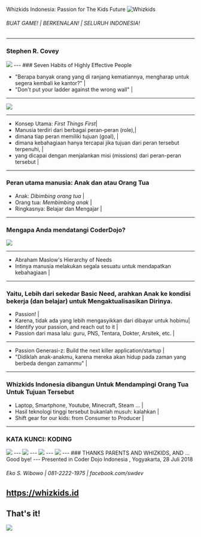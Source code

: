 Whizkids Indonesia: Passion for The Kids Future
<img src="
https://whizkids.id/static/img/logo.gif" alt="Whizkids"/>
###### BUAT GAME! | BERKENALAN! | SELURUH INDONESIA!
---
### Stephen R. Covey

<img src="https://raw.githubusercontent.com/CoderDojoIndonesia/kerjadarirumahgajidariluarnegeri/07-python-or-id--pyqt-self-branding-remote-work/covey.png"/>
---
### Seven Habits of Highly Effective People

- "Berapa banyak orang yang di ranjang kematiannya, mengharap untuk segera kembali ke kantor?" |
- "Don't put your ladder against the wrong wall" |

---
<img src="https://raw.githubusercontent.com/CoderDojoIndonesia/kerjadarirumahgajidariluarnegeri/07-python-or-id--pyqt-self-branding-remote-work/7habits.gif"/>

---
- Konsep Utama: *First Things First*|
- Manusia terdiri dari berbagai peran-peran (role),|
- dimana tiap peran memiliki tujuan (goal), |
- dimana kebahagiaan hanya tercapai jika tujuan dari peran tersebut terpenuhi, |
- yang dicapai dengan menjalankan misi (missions) dari peran-peran tersebut |

---
### Peran utama manusia: Anak dan atau Orang Tua
- Anak: *Dibimbing orang tua* |
- Orang tua: *Membimbing anak* |
- Ringkasnya: Belajar dan Mengajar |

---
### Mengapa Anda mendatangi CoderDojo?
<img src="https://raw.githubusercontent.com/CoderDojoIndonesia/kerjadarirumahgajidariluarnegeri/07-python-or-id--pyqt-self-branding-remote-work/maslow.png"/>

---
- Abraham Maslow's Hierarchy of Needs
- Intinya manusia melakukan segala sesuatu untuk mendapatkan kebahagiaan |

---
### Yaitu, Lebih dari sekedar Basic Need, arahkan Anak ke kondisi bekerja (dan belajar) untuk Mengaktualisasikan Dirinya.
- Passion! |
- Karena, tidak ada yang lebih mengasyikkan dari dibayar untuk hobimu|
- Identify your passion, and reach out to it |
- Passion dari masa lalu: guru, PNS, Tentara, Dokter, Arsitek, etc. |
---
- Passion Generasi-z: Build the next killer application/startup |
- "Didiklah anak-anakmu, karena mereka akan hidup pada zaman yang berbeda dengan zamanmu" |

---
### Whizkids Indonesia dibangun Untuk Mendampingi Orang Tua Untuk Tujuan Tersebut
- Laptop, Smartphone, Youtube, Minecraft, Steam ... |
- Hasil teknologi tinggi tersebut bukanlah musuh: kalahkan |
- Shift gear for our kids: from Consumer to Producer |
---

### KATA KUNCI: KODING
<img src="https://raw.githubusercontent.com/WhizkidsIndonesia/Presentation/master/coding1.png" />
---
<img src="https://raw.githubusercontent.com/WhizkidsIndonesia/Presentation/master/coding2.png" />
---
<img src="https://raw.githubusercontent.com/WhizkidsIndonesia/Presentation/master/coding3.png" />
---
<img src="https://raw.githubusercontent.com/WhizkidsIndonesia/Presentation/master/coding4.png" />
---
### THANKS PARENTS AND WHIZKIDS, AND ...
Good bye!
---
Presented in Coder Dojo Indonesia , Yogyakarta, 28 Juli 2018

###### Eko S. Wibowo | 081-2222-1975 | facebook.com/swdev
https://whizkids.id
---
That's it!
---
<img src="https://raw.githubusercontent.com/CoderDojoIndonesia/kerjadarirumahgajidariluarnegeri/07-python-or-id--pyqt-self-branding-remote-work/marvel.png"/>